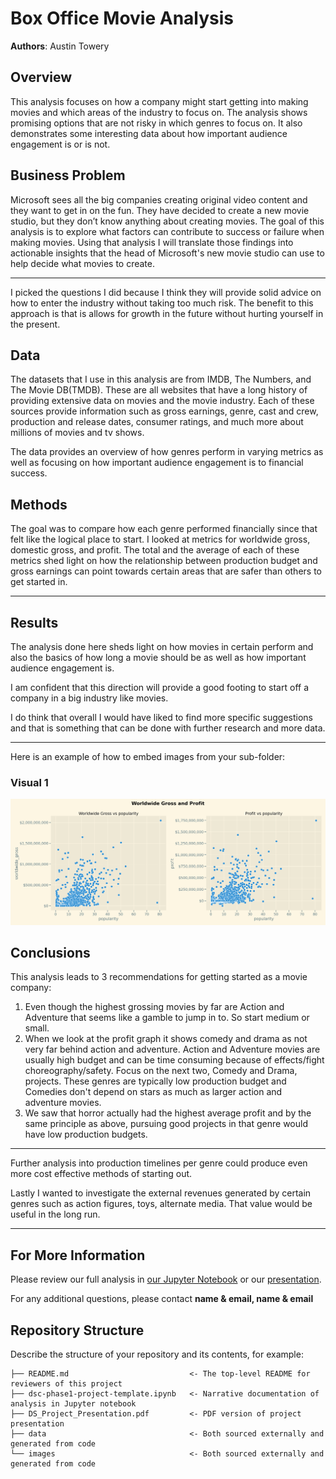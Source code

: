 # Box Office Movie Analysis

**Authors**: Austin Towery

## Overview

This analysis focuses on how a company might start getting into making movies and which areas of the industry to focus on.  The analysis shows promising options that are not risky in which genres to focus on.  It also demonstrates some interesting data about how important audience engagement is or is not.

## Business Problem

Microsoft sees all the big companies creating original video content and they want to get in on the fun. They have decided to create a new movie studio, but they don’t know anything about creating movies. The goal of this analysis is to explore what factors can contribute to success or failure when making movies. Using that analysis I will translate those findings into actionable insights that the head of Microsoft's new movie studio can use to help decide what movies to create.
***
I picked the questions I did because I think they will provide solid advice on how to enter the industry without taking too much risk.  The benefit to this approach is that is allows for growth in the future without hurting yourself in the present.


## Data
The datasets that I use in this analysis are from IMDB, The Numbers, and The Movie DB(TMDB).  These are all websites that have a long history of providing extensive data on movies and the movie industry.  Each of these sources provide information such as gross earnings, genre, cast and crew, production and release dates, consumer ratings, and much more about millions of movies and tv shows.

The data provides an overview of how genres perform in varying metrics as well as focusing on how important audience engagement is to 
financial success.


## Methods

The goal was to compare how each genre performed financially since that felt like the logical place to start.  I looked at
metrics for worldwide gross, domestic gross, and profit.  The total and the average of each of these metrics shed light on how the 
relationship between production budget and gross earnings can point towards certain areas that are safer than others to get started
in.
***

## Results

The analysis done here sheds light on how movies in certain perform and also the basics of how long a movie should be as well as how important audience engagement is.

I am confident that this direction will provide a good footing to start off a company in a big industry like movies.

I do think that overall I would have liked to find more specific suggestions and that is something that can be done with further research and more data.
***
Here is an example of how to embed images from your sub-folder:

### Visual 1
![graph1](./images/pop_vs_gross_profit.png)

## Conclusions

This analysis leads to 3 recommendations for getting started as a movie company:
1. Even though the highest grossing movies by far are Action and Adventure that seems like a gamble to jump in to.  So start medium or small.
2.  When we look at the profit graph it shows comedy and drama as not very far behind action and adventure.  Action and Adventure movies are usually high budget and can be time consuming because of effects/fight choreography/safety.  Focus on the next two, Comedy and Drama, projects.  These genres are typically low production budget and Comedies don't depend on stars as much as larger action and adventure movies.
3. We saw that horror actually had the highest average profit and by the same principle as above, pursuing good projects in that genre would have low production budgets.

***
Further analysis into production timelines per genre could produce even more cost effective methods of starting out.

Lastly I wanted to investigate the external revenues generated by certain genres such as action figures, toys, alternate media.  That value would be useful in the long run.
***

## For More Information

Please review our full analysis in [our Jupyter Notebook](./dsc-phase1-project-template.ipynb) or our [presentation](./DS_Project_Presentation.pdf).

For any additional questions, please contact **name & email, name & email**

## Repository Structure

Describe the structure of your repository and its contents, for example:

```
├── README.md                           <- The top-level README for reviewers of this project
├── dsc-phase1-project-template.ipynb   <- Narrative documentation of analysis in Jupyter notebook
├── DS_Project_Presentation.pdf         <- PDF version of project presentation
├── data                                <- Both sourced externally and generated from code
└── images                              <- Both sourced externally and generated from code
```

